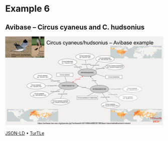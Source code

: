 # Example 6

## Avibase – Circus cyaneus and C. hudsonius

![](avibase-circus-cyaneus-hudsonius.jpg)

[JSON-LD](example6.jsonld) &bull; [TurTLe](example6.ttl)
